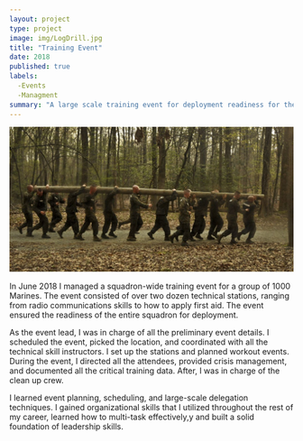 ```yaml
---
layout: project
type: project
image: img/LogDrill.jpg
title: "Training Event"
date: 2018
published: true
labels:
  -Events
  -Managment
summary: "A large scale training event for deployment readiness for the Squadron i was in."
---
```


<img class="img-fluid" src="../img/LogDrill.jpg">

In June 2018 I managed a squadron-wide training event for a group of 1000 Marines. The event consisted of over two dozen technical stations, ranging from radio communications skills to how to apply first aid. The event ensured the readiness of the entire squadron for deployment. 


As the event lead, I was in charge of all the preliminary event details. I scheduled the event, picked the location, and coordinated with all the technical skill instructors. I set up the stations and planned workout events. During the event, I directed all the attendees, provided crisis management, and documented all the critical training data.  After, I was in charge of the clean up crew. 


I learned event planning, scheduling, and large-scale delegation techniques. I gained organizational skills that I utilized throughout the rest of my career, learned how to multi-task effectively,y and built a solid foundation of leadership skills.
